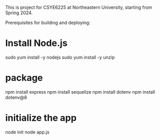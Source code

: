 This is project for CSYE6225 at Northeastern University, starting from Spring 2024.

Prerequisites for building and deploying:
# Install Node.js
sudo yum install -y nodejs
sudo yum install -y unzip


# package
npm install express
npm install sequelize
npm install dotenv
npm install dotenv@8

# initialize the app
node init
node app.js
